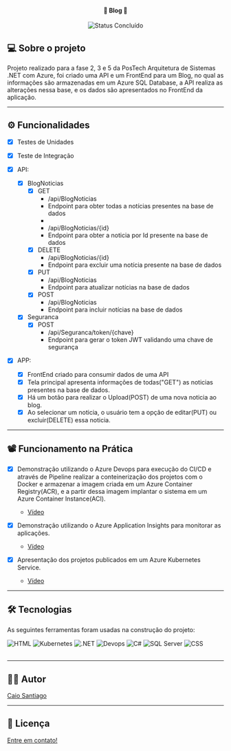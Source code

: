 
<h4 align="center"> 
	📰 Blog 📰
</h4>

<p align="center">
	<img alt="Status Concluído" src="https://img.shields.io/badge/STATUS-CONCLU%C3%8DDO-brightgreen">
</p>

## 💻 Sobre o projeto

Projeto realizado para a fase 2, 3 e 5 da PosTech Arquitetura de Sistemas .NET com Azure, foi criado uma API e um FrontEnd para um Blog, no qual as informações são armazenadas em um Azure SQL Database, a API realiza as alterações nessa base, e os dados são apresentados no FrontEnd da aplicação.


---

## ⚙️ Funcionalidades

- [x] Testes de Unidades
- [x] Teste de Integração

- [x] API:
      
  - [x] BlogNoticias
    - [x] GET
      - /api/BlogNoticias
      - Endpoint para obter todas a notícias presentes na base de dados
      - 
      - /api/BlogNoticias/{id}
      - Endpoint para obter a noticia por Id presente na base de dados
    - [x] DELETE
      - /api/BlogNoticias/{id}
      - Endpoint para excluir uma notícia presente na base de dados
    - [x] PUT
      - /api/BlogNoticias
      - Endpoint para atualizar notícias na base de dados
    - [x] POST
      - /api/BlogNoticias
      - Endpoint para incluir notícias na base de dados
          
  - [x] Seguranca
    - [x] POST
      - /api/Seguranca/token/{chave}
      - Endpoint para gerar o token JWT validando uma chave de segurança


  
- [x] APP:
  - [x] FrontEnd criado para consumir dados de uma API
  - [x] Tela principal apresenta informações de todas("GET") as noticias presentes na base de dados.
  - [x] Há um botão para realizar o Upload(POST) de uma nova noticia ao blog. 
  - [x] Ao selecionar um noticia, o usuário tem a opção de editar(PUT) ou excluir(DELETE) essa noticia.
  
---
## 📽️ Funcionamento na Prática
- [x] Demonstração utilizando o Azure Devops para execução do CI/CD e através de Pipeline realizar a conteinerização dos projetos com o Docker e armazenar a imagem criada em um Azure Container Registry(ACR), e a partir dessa imagem implantar o sistema em um Azure Container Instance(ACI).
  - [Vídeo](https://1drv.ms/v/s!AmNT9RVCAopEvXq9KbDGOROlyZrh?e=15sftU)
    
- [x] Demonstração utilizando o Azure Application Insights para monitorar as aplicações.
  - [Vídeo](https://1drv.ms/v/s!AmNT9RVCAopEvXsZ5IKpjQcCisym?e=kEO82m)

- [x] Apresentação dos projetos publicados em um Azure Kubernetes Service.
  - [Vídeo](https://1drv.ms/v/s!AmNT9RVCAopEvXyU4CwN6dRe9F19?e=nkbUBY)
---
## 🛠 Tecnologias

As seguintes ferramentas foram usadas na construção do projeto:

<div style="display: inline_block">
  <img align="center" alt="HTML" src="https://img.shields.io/badge/HTML-239120?style=for-the-badge&logo=html5&logoColor=white" />
  <img align="center" alt="Kubernetes" src="https://img.shields.io/badge/kubernetes-%23326ce5.svg?style=for-the-badge&logo=kubernetes&logoColor=white" />
  <img align="center" alt=".NET" src="https://img.shields.io/badge/.NET-5C2D91?style=for-the-badge&logo=.net&logoColor=white" />
  <img align="center" alt="Devops" src="https://img.shields.io/badge/Azure_DevOps-0078D7?style=for-the-badge&logo=azure-devops&logoColor=white" />
  <img align="center" alt="C#" src="https://img.shields.io/badge/C%23-239120?style=for-the-badge&logo=c-sharp&logoColor=white" />
  <img align="center" alt="SQL Server" src="https://img.shields.io/badge/Microsoft%20SQL%20Server-CC2927?style=for-the-badge&logo=microsoft%20sql%20server&logoColor=white" />
  <img align="center" alt="CSS" src="https://img.shields.io/badge/CSS-239120?&style=for-the-badge&logo=css3&logoColor=white" />
</div><br/>

---

## 🧙‍♂️ Autor
  [Caio Santiago](https://www.linkedin.com/in/caio-santiago-/)

---

## 📝 Licença

<!-- Este projeto esta sobe a licença [MIT](./LICENSE). -->

  [Entre em contato!](https://www.linkedin.com/in/caio-santiago-/)
